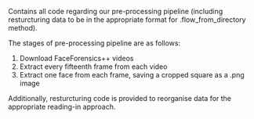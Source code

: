 Contains all code regarding our pre-processing pipeline (including resturcturing data to be in the appropriate format for .flow_from_directory method).

The stages of pre-processing pipeline are as follows:

1. Download FaceForensics++ videos
2. Extract every fifteenth frame from each video
3. Extract one face from each frame, saving a cropped square as a .png image

Additionally, resturcturing code is provided to reorganise data for the appropriate reading-in approach.
